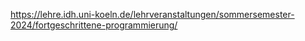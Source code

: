 https://lehre.idh.uni-koeln.de/lehrveranstaltungen/sommersemester-2024/fortgeschrittene-programmierung/